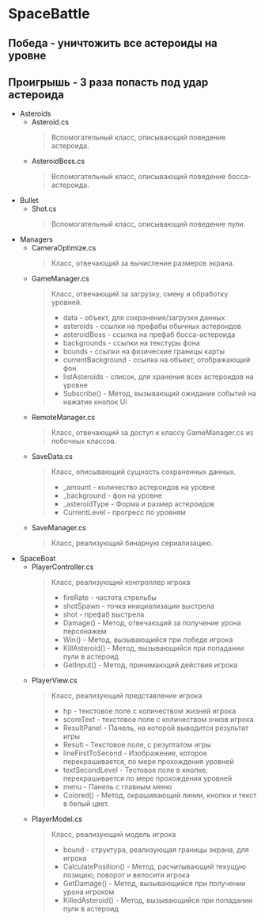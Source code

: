 # SpaceBattle
  ## Победа - уничтожить все астероиды на уровне
  ## Проигрышь - 3 раза попасть под удар астероида
  * Asteroids
      * Asteroid.cs
         >Вспомогательный класс, описывающий поведение астероида.
      * AsteroidBoss.cs
         >Вспомогательный класс, описывающий поведение босса-астероида.
  * Bullet
      * Shot.cs
         >Вспомогательный класс, описывающий поведение пули.
  * Managers
      * CameraOptimize.cs
          > Класс, отвечающий за вычисление размеров экрана.
      * GameManager.cs
          > Класс, отвечающий за загрузку, смену и обработку уровней.
          > * data - объект, для сохранения/загрузки данных
          > * asteroids - ссылки на префабы обычных астероидов
          > * asteroidBoss - ссылка на префаб босса-астероида
          > * backgrounds  - ссылки на текстуры фона
          > * bounds - ссылки на физические границы карты
          > * currentBackground - ссылка на объект, отображающий фон
          > * listAsteroids  - список, для хранения всех астероидов на уровне
          > * Subscribe() - Метод, вызывающий ожидание событий на нажатие кнопок UI
      * RemoteManager.cs
          > Класс, отвечающий за доступ к классу GameManager.cs из 
          > побочных классов.
      * SaveData.cs
          > Класс, описывающий сущность сохраненных данных.
          > * _amount - количество астероидов на уровне
          > * _background - фон на уровне
          > * _asteroidType - Форма и размер астероидов
          > * CurrentLevel  - прогресс по уровням
      * SaveManager.cs
          > Класс, реализующий бинарную сериализацию.
  * SpaceBoat
      * PlayerController.cs
        >Класс, реализующий контроллер игрока
        > * fireRate - частота стрельбы
        > * shotSpawn - точка инициализации выстрела
        > * shot - префаб выстрела
        > * Damage() - Метод, отвечающий за получение урона персонажем
        > * Win() - Метод, вызывающийся при победе игрока
        > * KillAsteroid() - Метод, вызывающийся при попадании пули в астероид
        > * GetInput() - Метод, принимающий действия игрока
      * PlayerView.cs
        > Класс, реализующий представление игрока
        > * hp - текстовое поле с количеством жизней игрока
        > * scoreText - текстовое поле с количеством очков игрока
        > * ResultPanel - Панель, на которой выводится результат игры
        > * Result - Текстовое поле, с резултатом игры
        > * lineFirstToSecond - Изображение, которое перекрашивается, по мере прохождения уровней
        > * textSecondLevel - Тестовое поле в кнопке, перекрашивается по мере прохождения уровней
        > * menu - Панель с главным меню
        > * Colored() - Метод, окрашивающий линии, кнопки и текст в белый цвет.
      * PlayerModel.cs
        > Класс, реализующий модель игрока
        > * bound - структура, реализующая границы экрана, для игрока
        > * CalculatePosition() - Метод, расчитывающий текущую позицию, поворот и велосити игрока
        > * GetDamage() - Метод, вызывающийся при получении урона игроком
        > * KilledAsteroid() - Метод, вызывающийся при попадании пули в астероид
